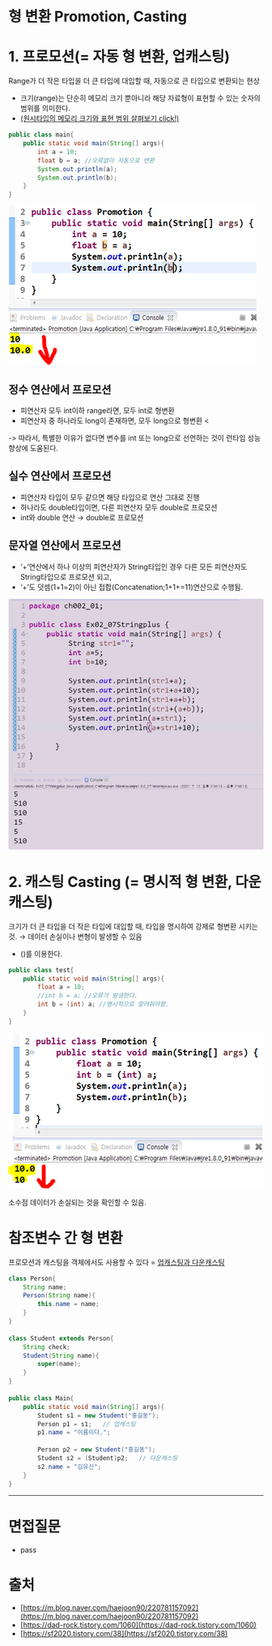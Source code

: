 # 형 변환 Promotion, Casting

# 1. 프로모션(= 자동 형 변환, 업캐스팅)
Range가 더 작은 타입을 더 큰 타입에 대입할 때, 자동으로 큰 타입으로 변환되는 현상

- 크기(range)는 단순히 메모리 크기 뿐아니라 해당 자료형이 표현할 수 있는 숫자의 범위를 의미한다.
- [(원시타입의 메모리 크기와 표현 범위 살펴보기 click!)](https://github.com/psyStudy/CS_study/blob/main/Java/%ED%81%B4%EB%9E%98%EC%8A%A4%EC%99%80%20%EA%B0%9D%EC%B2%B4%20%EB%B0%8F%20%EC%9D%B8%EC%8A%A4%ED%84%B4%EC%8A%A4%2C%20static%2C%20%EC%9B%90%EC%8B%9C%ED%83%80%EC%9E%85%EA%B3%BC%20%EC%B0%B8%EC%A1%B0%ED%83%80%EC%9E%85.md)

```java
public class main{
    public static void main(String[] args){
        int a = 10;
        float b = a; //오류없이 자동으로 변환
        System.out.println(a);
        System.out.println(b);
    }
}
```

![프로모션1.png](./image/promotion1.png)

## 정수 연산에서 프로모션

- 피연산자 모두 int이하 range라면, 모두 int로 형변환 
- 피연산자 중 하나라도 long이 존재하면, 모두 long으로 형변환 <

-> 따라서, 특별한 이유가 없다면 변수를 int 또는 long으로 선언하는 것이 런타임 성능 향상에 도움된다.

## 실수 연산에서 프로모션

- 피연산자 타입이 모두 같으면 해당 타입으로 연산 그대로 진행
- 하나라도 double타입이면, 다른 피연산자 모두 double로 프로모션
- int와 double 연산 → double로 프로모션

## 문자열 연산에서 프로모션

- ‘+’연산에서 하나 이상의 피연산자가 String타입인 경우 다른 모든 피연산자도 String타입으로 프로모션 되고,
- ‘+’도 덧셈(1+1=2)이 아닌 접합(Concatenation;1+1+=11)연산으로 수행됨.

![stringpulusint.jpg](./image/stringpulusint.jpg)

# 2. 캐스팅 Casting (= 명시적 형 변환, 다운캐스팅)
크기가 더 큰 타입을 더 작은 타입에 대입할 때, 타입을 명시하여 강제로 형변환 시키는 것.
→ 데이터 손실이나 변형이 발생할 수 있음

- ()를 이용한다.

```java
public class test{
	public static void main(String[] args){
		float a = 10;
		//int b = a; //오류가 발생한다.
		int b = (int) a; //명시적으로 알려줘야함.
	}
}
```

![casting.png](./image/casting.png)

소수점 데이터가 손실되는 것을 확인할 수 있음.

# 참조변수 간 형 변환 
프로모션과 캐스팅을 객체에서도 사용할 수 있다 = [업캐스팅과 다운캐스팅](https://github.com/psyStudy/CS_study/blob/main/Java/%EC%B6%94%EC%83%81%20%ED%81%B4%EB%9E%98%EC%8A%A4%EC%99%80%20%EC%9D%B8%ED%84%B0%ED%8E%98%EC%9D%B4%EC%8A%A4.md)

```java
class Person{
    String name;
    Person(String name){
        this.name = name;
    }
}

class Student extends Person{
    String check;
    Student(String name){
        super(name);
    }
}

public class Main{
    public static void main(String[] args){
        Student s1 = new Student("홍길동");
        Person p1 = s1;	  // 업캐스팅 
        p1.name = "이름이다.";

        Person p2 = new Student("홍길동");
        Student s2 = (Student)p2;   // 다운캐스팅 
        s2.name = "김유신";
    }
}
```

---

# 면접질문

- pass

# 출처

- [https://m.blog.naver.com/haejoon90/220781157092](https://m.blog.naver.com/haejoon90/220781157092)
- [https://dad-rock.tistory.com/1060](https://dad-rock.tistory.com/1060)
- [https://sf2020.tistory.com/38](https://sf2020.tistory.com/38)
